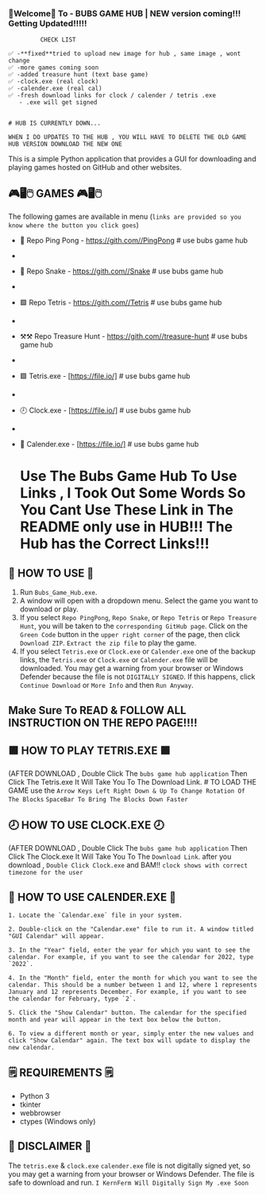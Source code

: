 ### 👋Welcome👋 To - BUBS GAME HUB  | NEW version coming!!!  Getting Updated!!!!!
     
             CHECK LIST

    ✅ -**fixed**tried to upload new image for hub , same image , wont change 
    ✅ -more games coming soon 
    ✅ -added treasure hunt (text base game)
    ✅ -clock.exe (real clock)
    ✅ -calender.exe (real cal)
    ✅ -fresh download links for clock / calender / tetris .exe
       - .exe will get signed
      

    # HUB IS CURRENTLY DOWN...  
     

`WHEN I DO UPDATES TO THE HUB , YOU WILL HAVE TO DELETE THE OLD GAME HUB VERSION DOWNLOAD THE NEW ONE`
               
This is a simple Python application that provides a GUI for downloading and playing games hosted on GitHub and other websites.


## 🎮🖥️🖱️ GAMES 🎮🖥️🖱️

The following games are available in menu (`links are provided so you know where the button you click goes`)

- 🏓 Repo Ping Pong - https://gith.com//PingPong # use bubs game hub
-
- 🐍 Repo Snake - https://gith.com//Snake # use bubs game hub
-
- 🟩 Repo Tetris - https://gith.com//Tetris # use bubs game hub
-
- ⚒⚒ Repo Treasure Hunt - https://gith.com//treasure-hunt # use bubs game hub
-
- 🟩 Tetris.exe - [https://file.io/] # use bubs game hub
-
- 🕗 Clock.exe - [https://file.io/] # use bubs game hub
-
- 📅 Calender.exe - [https://file.io/] # use bubs game hub

  # Use The Bubs Game Hub To Use Links , I Took Out Some Words So You Cant Use These Link in The README only use in HUB!!! The Hub has the Correct Links!!!


## 🧰 HOW TO USE 🧰

1. Run `Bubs_Game_Hub.exe`.
2. A window will open with a dropdown menu. Select the game you want to download or play.
3. If you select `Repo PingPong`, `Repo Snake`, or `Repo Tetris` or `Repo Treasure Hunt`, you will be taken to the `corresponding GitHub page`. Click on the `Green Code` button in the `upper right corner` of the page, then click `Download ZIP`. `Extract the zip file` to play the game.
4. If you select `Tetris.exe` or `Clock.exe` or `Calender.exe` one of the backup links, the `Tetris.exe` or `Clock.exe` or `Calender.exe` file will be downloaded. You may get a warning from your browser or Windows Defender because the file is not `DIGITALLY SIGNED`. If this happens, click `Continue Download` or `More Info` and then `Run Anyway`.
  ## Make Sure To READ & FOLLOW ALL INSTRUCTION ON THE REPO PAGE!!!!

## 🟩 HOW TO PLAY TETRIS.EXE 🟩
 (AFTER DOWNLOAD , Double Click The `bubs game hub application` 
   Then Click The Tetris.exe It Will Take You To The Download Link.
    # TO LOAD THE GAME
   use the `Arrow Keys Left Right Down & Up To Change Rotation Of The Blocks`
                   `SpaceBar To Bring The Blocks Down Faster`


## 🕗 HOW TO USE CLOCK.EXE 🕗
  (AFTER DOWNLOAD , Double Click The `bubs game hub application` 
     Then Click The Clock.exe It Will Take You To The `Download Link`. 
       after you download , `Double Click Clock.exe` and BAM!! `clock shows with correct timezone for the user`

  
## 📅 HOW TO USE CALENDER.EXE 📅

    1. Locate the `Calendar.exe` file in your system. 

    2. Double-click on the "Calendar.exe" file to run it. A window titled "GUI Calendar" will appear.

    3. In the "Year" field, enter the year for which you want to see the calendar. For example, if you want to see the calendar for 2022, type `2022`.

    4. In the "Month" field, enter the month for which you want to see the calendar. This should be a number between 1 and 12, where 1 represents January and 12 represents December. For example, if you want to see the calendar for February, type `2`.

    5. Click the "Show Calendar" button. The calendar for the specified month and year will appear in the text box below the button.

    6. To view a different month or year, simply enter the new values and click "Show Calendar" again. The text box will update to display the new calendar.


## 🗒️ REQUIREMENTS 🗒️

- Python 3
- tkinter
- webbrowser
- ctypes (Windows only)


## 📜 DISCLAIMER 📜

The `tetris.exe` & `clock.exe` `calender.exe` file is not digitally signed yet, so you may get a warning from your browser or Windows Defender. The file is safe to download and run.
                                                         `I KernFerm Will Digitally Sign My .exe Soon`
